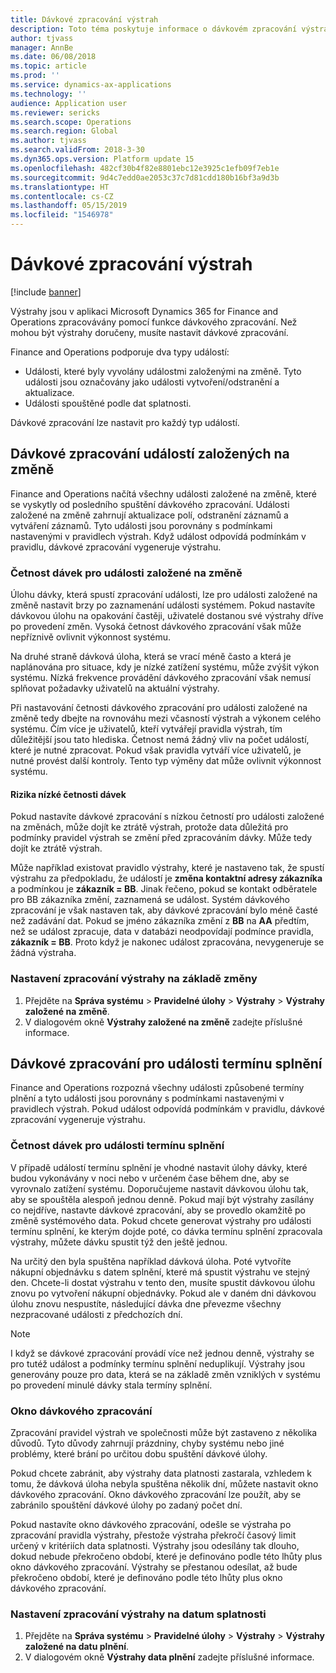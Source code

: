 ```yaml
---
title: Dávkové zpracování výstrah
description: Toto téma poskytuje informace o dávkovém zpracování výstrah v Microsoft Dynamics 365 for Finance and Operations.
author: tjvass
manager: AnnBe
ms.date: 06/08/2018
ms.topic: article
ms.prod: ''
ms.service: dynamics-ax-applications
ms.technology: ''
audience: Application user
ms.reviewer: sericks
ms.search.scope: Operations
ms.search.region: Global
ms.author: tjvass
ms.search.validFrom: 2018-3-30
ms.dyn365.ops.version: Platform update 15
ms.openlocfilehash: 482cf30b4f82e8801ebc12e3925c1efb09f7eb1e
ms.sourcegitcommit: 9d4c7edd0ae2053c37c7d81cdd180b16bf3a9d3b
ms.translationtype: HT
ms.contentlocale: cs-CZ
ms.lasthandoff: 05/15/2019
ms.locfileid: "1546978"
---
```

# <a name="batch-processing-of-alerts"></a>Dávkové zpracování výstrah

[!include [banner](../includes/banner.md)]

Výstrahy jsou v aplikaci Microsoft Dynamics 365 for Finance and Operations zpracovávány pomocí funkce dávkového zpracování. Než mohou být výstrahy doručeny, musíte nastavit dávkové zpracování.

Finance and Operations podporuje dva typy událostí:

- Události, které byly vyvolány událostmi založenými na změně. Tyto události jsou označovány jako události vytvoření/odstranění a aktualizace.
- Události spouštěné podle dat splatnosti.

Dávkové zpracování lze nastavit pro každý typ událostí.
        
## <a name="batch-processing-for-change-based-events"></a>Dávkové zpracování událostí založených na změně

Finance and Operations načítá všechny události založené na změně, které se vyskytly od posledního spuštění dávkového zpracování. Události založené na změně zahrnují aktualizace polí, odstranění záznamů a vytváření záznamů. Tyto události jsou porovnány s podmínkami nastavenými v pravidlech výstrah. Když událost odpovídá podmínkám v pravidlu, dávkové zpracování vygeneruje výstrahu.

### <a name="frequency-for-change-based-events"></a>Četnost dávek pro události založené na změně

Úlohu dávky, která spustí zpracování události, lze pro události založené na změně nastavit brzy po zaznamenání události systémem. Pokud nastavíte dávkovou úlohu na opakování častěji, uživatelé dostanou své výstrahy dříve po provedení změn. Vysoká četnost dávkového zpracování však může nepříznivě ovlivnit výkonnost systému.

Na druhé straně dávková úloha, která se vrací méně často a která je naplánována pro situace, kdy je nízké zatížení systému, může zvýšit výkon systému. Nízká frekvence provádění dávkového zpracování však nemusí splňovat požadavky uživatelů na aktuální výstrahy.

Při nastavování četnosti dávkového zpracování pro události založené na změně tedy dbejte na rovnováhu mezi včasností výstrah a výkonem celého systému. Čím více je uživatelů, kteří vytvářejí pravidla výstrah, tím důležitější jsou tato hlediska. Četnost nemá žádný vliv na počet událostí, které je nutné zpracovat. Pokud však pravidla vytváří více uživatelů, je nutné provést další kontroly. Tento typ výměny dat může ovlivnit výkonnost systému.

#### <a name="the-risks-of-low-batch-frequency"></a>Rizika nízké četnosti dávek

Pokud nastavíte dávkové zpracování s nízkou četností pro události založené na změnách, může dojít ke ztrátě výstrah, protože data důležitá pro podmínky pravidel výstrah se změní před zpracováním dávky. Může tedy dojít ke ztrátě výstrah.

Může například existovat pravidlo výstrahy, které je nastaveno tak, že spustí výstrahu za předpokladu, že událostí je **změna kontaktní adresy zákazníka** a podmínkou je **zákazník = BB**. Jinak řečeno, pokud se kontakt odběratele pro BB zákazníka změní, zaznamená se událost. Systém dávkového zpracování je však nastaven tak, aby dávkové zpracování bylo méně časté než zadávání dat. Pokud se jméno zákazníka změní z **BB** na **AA** předtím, než se událost zpracuje, data v databázi neodpovídají podmínce pravidla, **zákazník = BB**. Proto když je nakonec událost zpracována, nevygeneruje se žádná výstraha.

### <a name="set-up-processing-for-change-based-alerts"></a>Nastavení zpracování výstrahy na základě změny

1. Přejděte na **Správa systému** &gt; **Pravidelné úlohy** &gt; **Výstrahy** &gt; **Výstrahy založené na změně**.
2. V dialogovém okně **Výstrahy založené na změně** zadejte příslušné informace.

## <a name="batch-processing-for-due-date-events"></a>Dávkové zpracování pro události termínu splnění

Finance and Operations rozpozná všechny události způsobené termíny plnění a tyto události jsou porovnány s podmínkami nastavenými v pravidlech výstrah. Pokud událost odpovídá podmínkám v pravidlu, dávkové zpracování vygeneruje výstrahu.

### <a name="frequency-for-due-date-events"></a>Četnost dávek pro události termínu splnění

V případě událostí termínu splnění je vhodné nastavit úlohy dávky, které budou vykonávány v noci nebo v určeném čase během dne, aby se vyrovnalo zatížení systému. Doporučujeme nastavit dávkovou úlohu tak, aby se spouštěla alespoň jednou denně. Pokud mají být výstrahy zasílány co nejdříve, nastavte dávkové zpracování, aby se provedlo okamžitě po změně systémového data. Pokud chcete generovat výstrahy pro události termínu splnění, ke kterým dojde poté, co dávka termínu splnění zpracovala výstrahy, můžete dávku spustit týž den ještě jednou.

Na určitý den byla spuštěna například dávková úloha. Poté vytvoříte nákupní objednávku s datem splnění, které má spustit výstrahu ve stejný den. Chcete-li dostat výstrahu v tento den, musíte spustit dávkovou úlohu znovu po vytvoření nákupní objednávky. Pokud ale v daném dni dávkovou úlohu znovu nespustíte, následující dávka dne převezme všechny nezpracované události z předchozích dní.

> [!NOTE]
> I když se dávkové zpracování provádí více než jednou denně, výstrahy se pro tutéž událost a podmínky termínu splnění neduplikují. Výstrahy jsou generovány pouze pro data, která se na základě změn vzniklých v systému po provedení minulé dávky stala termíny splnění.

### <a name="batch-processing-window"></a>Okno dávkového zpracování

Zpracování pravidel výstrah ve společnosti může být zastaveno z několika důvodů. Tyto důvody zahrnují prázdniny, chyby systému nebo jiné problémy, které brání po určitou dobu spuštění dávkové úlohy.

Pokud chcete zabránit, aby výstrahy data platnosti zastarala, vzhledem k tomu, že dávková úloha nebyla spuštěna několik dní, můžete nastavit okno dávkového zpracování. Okno dávkového zpracování lze použít, aby se zabránilo spouštění dávkové úlohy po zadaný počet dní.

Pokud nastavíte okno dávkového zpracování, odešle se výstraha po zpracování pravidla výstrahy, přestože výstraha překročí časový limit určený v kritériích data splatnosti. Výstrahy jsou odesílány tak dlouho, dokud nebude překročeno období, které je definováno podle této lhůty plus okno dávkového zpracování. Výstrahy se přestanou odesílat, až bude překročeno období, které je definováno podle této lhůty plus okno dávkového zpracování.

### <a name="set-up-processing-for-due-date-alerts"></a>Nastavení zpracování výstrahy na datum splatnosti

1. Přejděte na **Správa systému** &gt; **Pravidelné úlohy** &gt; **Výstrahy** &gt; **Výstrahy založené na datu plnění**.
2. V dialogovém okně **Výstrahy data plnění** zadejte příslušné informace.
